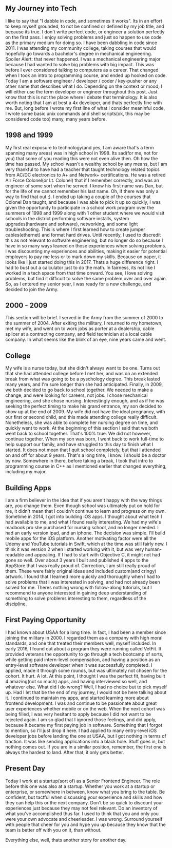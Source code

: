 ## My Journey into Tech

I like to say that "I dabble in code, and sometimes it works". Its in an effort to keep myself grounded,
to not be confined or defined by my job title, and because its true. I don't write perfect code, or engineer
a solution perfectly on the first pass. I enjoy solving problems and just so happen to use code as the primary
medium for doing so. I have been dabbling in code since 2011. I was attending my community college, taking courses that
would hopefully go towards a bachelor's degree in mechanical engineering. Spoiler Alert: that never happened. I was a
mechanical engineering major because I had wanted to solve big problems with big impact. This was before I ever considered
talking to computers as a career. That changed when I took an intro to programming course, and ended up hooked on code. Today
I am a software engineer / developer / coder / key-pusher or any other name that describes what I do. Depending on the context
or mood, I will either use the term developer or engineer throughout this post. Just know that this is not the place where I debate
that terminology. It is also worth noting that I am at best a 4x developer, and thats perfectly fine with me. But, long before I wrote
my first line of what I consider meaninful code, I wrote some basic unix commands and shell scripts(ok, this may be considered code too)
many, many years before.

## 1998 and 1999

My first real exposure to technology(and yes, I am aware that's a term spanning many areas) was in high school in 1998.
Its sad(for me, not for you) that some of you reading this were not even alive then. Oh how the time has passed. My school
wasn't a wealthy school by any means, but I am very thankful to have had a teacher that taught technology related topics
from AC/DC electronics to A+ and Network+ certifications. He was a retired Air Force Colonel(or Lt. Colonel) that if I remember
correctly, and was an engineer of some sort when he served. I know his first name was Dan, but for the life of me cannot
remember his last name. Oh, if there was only a way to find that out ;). I ended up taking a couple of the courses that Colonel
Dan taught, and because I was able to pick it up so quickly, I was given the opportunity to participate in a school work program
over the summers of 1998 and 1999 along with 1 other student where we would visit schools in the district performing software
installs, system upgrades(hardware and software), networking, and some light troubleshooting. This is where I first learned how to
create jumper cables(ethernet) and format hard drives. Until recently, I used to discredit this as not relevant to software engineering,
but no longer do so because I have in so many ways leaned on those experiences when solving problems. I was discounting my experiences
and abilities, making it easier for potential employers to pay me less or to mark down my skills. Because on paper, it looks like I
just started doing this in 2017. Thats a huge difference right. I had to bust out a calculator just to do the math. In fairness, its
not like I worked in a tech space from that time onward. You see, I love solving problems, but find it difficult to solve the same problem
over and over again. So, as I entered my senior year, I was ready for a new challenge, and decided to join the Army.

## 2000 - 2009

This section will be brief. I served in the Army from the summer of 2000 to the summer of 2004. After exiting the military, I returned
to my hometown, met my wife, and went on to work jobs as porter at a dealership, cable splicer at a contracting company, and field technician
at a local cable company. In what seems like the blink of an eye, nine years came and went.

## College

My wife is a nurse today, but she didn't always want to be one. Turns out that she had attended college before I met her, and was
on an extended break from what was going to be a pyschology degree. This break lasted many years, and I'm sure longer than she had
anticipated. Finally, in 2009, we both decided to go back to school together. We needed to make a change, and were looking for careers,
not jobs. I chose mechanical engineering, and she chose nursing. Interestingly enough, and as if he was seeking the perfect timing to make
his grand entrance, my son decided to show up at the end of 2009. My wife did not have the ideal pregnancy, with our first or second child,
and this made attending college really difficult. Nonetheless, she was able to complete her nursing degree on time, and quickly went to work.
At the beginning of this section I said that we both went back to school together. That's 100% true. We did not however, continue together.
When my son was born, I went back to work full-time to help support our family, and have struggled to this day to finish what I started. It does not
mean that I quit school completely, but that I attended on and off for about 9 years. That's a long time, I know. I should be a doctor by now.
Somewhere in there, before taking a break, I took that intro to programming course in C++ as I mentioned earlier that changed everything, including
my major.

## Building Apps

I am a firm believer in the idea that if you aren't happy with the way things are, you change them. Even though school was ultimately put
on hold for me, it didn't mean that I couldn't continue to learn and progress on my own. Sometime in 2014, I got into building iOS apps. I
thought about what tech I had available to me, and what I found really interesting. We had my wife's macbook pro she purchased for nursing
school, and no longer needed. I had an early version ipad, and an iphone. The decision was simple. I'll build mobile apps for the iOS platform.
Another motivating factor were all the Udemy and YouTube tutorials in Swift, which at the time was still fairly new. I think it was version 2
when I started working with it, but was very human-readable and appealing. If I had to start with Objective C, it might not had gone so well.
Over about 3 years I built and published 4 apps to the AppStore that I was really proud of. Correction, I am still really proud of them. These
were fairly original ideas and included custom(and cringy) artwork. I found that I learned more quickly and thoroughly when I had to solve
problems that I was interested in solving, and had not already been solved for me. Theres nothing wrong with follow-along tutorials, but I
recommend to anyone interested in gaining deep understanding of something to solve problems interesting to them, regardless of the discipline.

## First Paying Opportunity

I had known about USAA for a long time. In fact, I had been a member since joining the military in 2000. I regarded them as a company with
high moral standards, and one that treated their members well, myself included. In early 2016, I found out about a program they were running
called VetFit. It provided veterans the opportunity to go through a tech bootcamp of sorts, while getting paid intern-level compensation, and
having a position as an entry-level software developer when it was successfully completed. I applied, made it through some rounds, but was
ultimately not chosen for the cohort. It hurt. A lot. At this point, I thought I was the perfect fit, having built 4 amazing(not so much) apps,
and having interviewed so well, and whatever else. What did I do wrong? Well, I had no choice but to pick myself up. Had I let that be the end
of my journey, I would not be here talking about it. I continued to maintain my apps, and started learning more about frontend development. I
was and continue to be passionate about great user experiences whether mobile or on the web. When the next cohort was being filled, I was very
hesitant to apply because I did not want to be rejected again. I am so glad that I ignored those feelings, and did apply, because it became my
first paying job in software. Something that I forgot to mention, so I'll just drop it here. I had applied to many entry-level iOS developer jobs
before landing the one at USAA, but I got nothing in terms of traction. It was like sending applications into a black hole. Stuff goes in, but
nothing comes out. If you are in a similar position, remember, the first one is always the hardest to land. After that, it only gets better.

## Present Day

Today I work at a startup(sort of) as a Senior Frontend Engineer. The role before this one was also at a startup. Whether you work at a startup or
enterprise, or somewhere in between, know what you bring to the table. Be confident, but tactful when discussing your experience and skills and how
they can help this or the next company. Don't be so quick to discount your experiences just because they may not feel relevant. Do an inventory of
what you've accomplished thus far. I used to think that you and only you were your own advocate and cheerleader. I was wrong. Surround yourself with
people that cheer for you and hype you up because they know that the team is better off with you on it, than without.

Everything else, well, thats another story for another day.

